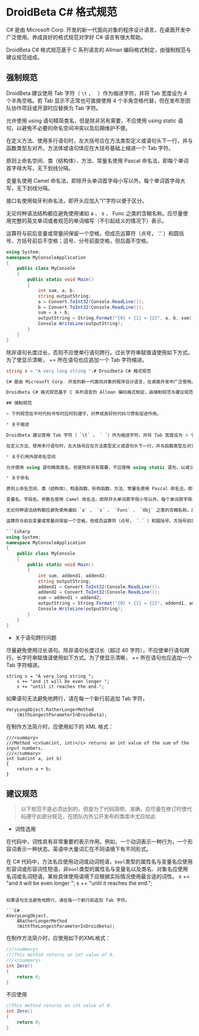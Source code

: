 # DroidBeta C# 格式规范

C# 是由 Microsoft Corp. 开发的新一代面向对象的程序设计语言，在桌面开发中广泛使用。养成良好的格式规范对学好 C# 语言有很大帮助。

DroidBeta C# 格式规范基于 C 系列语言的 Allman 编码格式制定，由强制规范与建议规范组成。

## 强制规范

DroidBeta 建议使用 Tab 字符（ `\t` ， `	`）作为缩进字符，并将 Tab 宽度设为 4 个半角空格。若 Tab 显示不正常也可直接使用 4 个半角空格代替，但在发布至团队协作项目或开源时应替换为 Tab 字符。

允许使用 using 语句精简类名，但是除非另有需要，不应使用 using static 语句，以避免不必要的命名空间冲突以及后期维护不便。

在定义方法、使用多行语句时，左大括号应在方法类型定义或语句头下一行，并与函数类型左对齐。方法体或语句体应在大括号基础上缩进一个 Tab 字符。

原则上命名空间、类（结构体）、方法、常量名使用 Pascal 命名法，即每个单词首字母大写，无下划线分隔。

变量名使用 Camel 命名法，即除开头单词首字母小写以外，每个单词首字母大写，无下划线分隔。

接口名使用匈牙利命名法，即开头应加入"I"字符以便于区分。

无论何种语法结构都应避免使用诸如 a 、 s 、 Func 之类的含糊名称。应尽量使用完整的英文单词或者规范的单词缩写（不引起歧义的情况下）表示。

运算符与前后变量或常量间保留一个空格，但成员运算符（点号， '.' ）和圆括号、方括号前后不空格；逗号、分号前面空格，但后面不空格。

```C#
using System;
namespace MyConsoleApplication
{
    public class MyConsole
    {
        public static void Main()
        {
            int sum, a, b;
            string outputString;
            a = Convert.ToInt32(Console.ReadLine());
            b = Convert.ToInt32(Console.ReadLine());
            sum = a + b;
            outputString = String.Format("{0} + {1} = {2}", a, b, sum);
            Console.WriteLine(outputString);
        }
    }
}
```

除非语句长度过长，否则不应使单行语句跨行。过长字符串赋值请使用如下方式。为了使显示清晰， += 所在语句也应追加一个 Tab 字符缩进。

```C#
string s = "A very long string ";# Droidbeta C# 格式规范

C# 是由 Microsoft Corp. 开发的新一代面向对象的程序设计语言，在桌面开发中广泛使用。养成良好的格式规范对学好 C# 语言有很大帮助。

Droidbeta C# 格式规范基于 C 系列语言的 Allman 编码格式制定，由强制规范与建议规范组成。

## 强制规范

> 下列规范在平时代码书写时应时刻遵守，对养成良好的代码习惯有促进作用。

* 关于缩进

Droidbeta 建议使用 Tab 字符（ `\t` ， `	`）作为缩进字符，并将 Tab 宽度设为 4 个半角空格。若 Tab 显示不正常也可直接使用 4 个半角空格代替，但在发布至团队协作项目或开源时应替换为 Tab 字符。

在定义方法、使用多行语句时，左大括号应在方法类型定义或语句头下一行，并与函数类型左对齐。方法体或语句体应在大括号基础上缩进一个 Tab 字符。

* 关于引用外部命名空间

允许使用 using 语句精简类名，但是除非另有需要，不应使用 using static 语句，以减少命名空间污染。

* 关于命名

原则上命名空间、类（结构体）、构造函数、析构函数、方法、常量名使用 Pascal 命名法，即每个单词首字母大写，无下划线分隔。

变量名、字段名、参数名使用 Camel 命名法，即除开头单词首字母小写以外，每个单词首字母大写，无下划线分隔。

无论何种语法结构都应避免使用诸如 `a` 、 `s` 、 `Func` 、 `Obj` 之类的含糊名称。应尽量使用具体的、完整的英文单词或者规范的单词缩写（仅在不引起歧义的情况下）表示。在命名中，冠词与 be 动词应当省略。

运算符与前后变量或常量间保留一个空格，但成员运算符（点号， `.` ）和圆括号、方括号前后不空格；逗号、分号前面空格，但后面不空格。

```Csharp
using System;
namespace MyConsoleApplication
{
    public class MyConsole
    {
        public static void Main()
        {
            int sum, addend1, addend2;
            string outputString;
            addend1 = Convert.ToInt32(Console.ReadLine());
            addend2 = Convert.ToInt32(Console.ReadLine());
            sum = addend1 + addend2;
            outputString = String.Format("{0} + {1} = {2}", addend1, addend2, sum);
            Console.WriteLine(outputString);
        }
    }
}
```

* 关于语句跨行问题

尽量避免使用过长语句。除非语句长度过长（超过 40 字符），不应使单行语句跨行。长字符串赋值请使用如下方式。为了使显示清晰， += 所在语句也应追加一个 Tab 字符缩进。

```Csharp
string s = "A very long string ";
    s += "and it will be even longer ";
    s += "until it reaches the end.";
```

如果语句无法避免地跨行，请在每一个新行前追加 Tab 字符。

```Csharp
VeryLongObject.RatherLongerMethod
    (WithLongestParameterInDroidbeta);
```

在制作方法简介时，应使用如下的 XML 格式：

```Csharp
///<summary>
///Method <c>Sum(int, int)</c> returns an int value of the sum of the input numbers.
///</summary>
int Sum(int a, int b)
{
    return a + b;
}
```

## 建议规范

> 以下规范不是必须达到的，但是为了代码简明、准确，应尽量在修订时使代码遵守此部分规范，在团队内外公开发布的类库中尤应如此

* 词性选用

在代码中，词性具有非常重要的表示作用。例如，一个动词表示一种行为，一个形容词表示一种状态。英语中大量词汇在不同语境下有不同形式。

在 C# 代码中，方法名应使用动词或动词短语，`bool`类型的属性名与变量名应使用形容词或形容词性短语，非`bool`类型的属性名与变量名以及类名、对象名应使用名词或名词短语，某些具体使用语境下应根据实际情况使用最合适的词性。
    s += "and it will be even longer ";
    s += "until it reaches the end.";
```

如果语句无法避免地跨行，请在每一个新行前追加 Tab 字符。

```C#
AVeryLongObject.
    ARatherLongerMethod
    (WithTheLongestParameterInDroidbeta);
```

在制作方法简介时，应使用如下的XML格式：

```C#
///<summary>
///This method returns an int value of 0.
///</summary>
int Zero()
{
    return 0;
}
```

不应使用

```C#
//This method returns an int value of 0.
int Zero()
{
    return 0;
}
```
